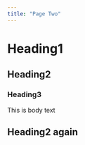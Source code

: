 ```yaml
---
title: "Page Two"
---
```

# Heading1

## Heading2

### Heading3

This is body text

## Heading2 again
